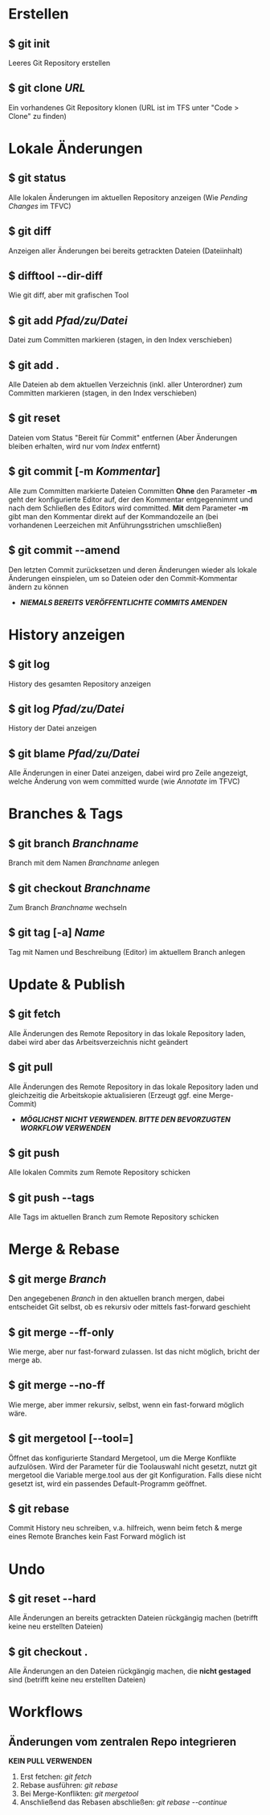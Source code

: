# Erstellen

## $ git init
  Leeres Git Repository erstellen

## $ git clone *URL*
  Ein vorhandenes Git Repository klonen (URL ist im TFS unter "Code > Clone" zu finden)  

# Lokale Änderungen

## $ git status
  Alle lokalen Änderungen im aktuellen Repository anzeigen (Wie *Pending Changes* im TFVC)

## $ git diff
  Anzeigen aller Änderungen bei bereits getrackten Dateien (Dateiinhalt)

## $ difftool --dir-diff
  Wie git diff, aber mit grafischen Tool

## $ git add *Pfad/zu/Datei*
  Datei zum Committen markieren (stagen, in den Index verschieben)

## $ git add .
  Alle Dateien ab dem aktuellen Verzeichnis (inkl. aller Unterordner) zum Committen markieren (stagen, in den Index verschieben)

## $ git reset
  Dateien vom Status "Bereit für Commit" entfernen (Aber Änderungen bleiben erhalten, wird nur vom *Index* entfernt)

## $ git commit [-m *Kommentar*]
  Alle zum Committen markierte Dateien Committen
  **Ohne** den Parameter **-m** geht der konfigurierte Editor auf, der den Kommentar entgegennimmt und nach dem Schließen des Editors wird committed.
  **Mit** dem Parameter **-m** gibt man den Kommentar direkt auf der Kommandozeile an (bei vorhandenen Leerzeichen mit Anführungsstrichen umschließen)

## $ git commit --amend
  Den letzten Commit zurücksetzen und deren Änderungen wieder als lokale Änderungen einspielen, um so Dateien oder den Commit-Kommentar ändern zu können
  * ***NIEMALS BEREITS VERÖFFENTLICHTE COMMITS AMENDEN***

# History anzeigen

## $ git log
  History des gesamten Repository anzeigen

## $ git log *Pfad/zu/Datei*
  History der Datei anzeigen

## $ git blame *Pfad/zu/Datei*
  Alle Änderungen in einer Datei anzeigen, dabei wird pro Zeile angezeigt, welche Änderung von wem committed wurde (wie *Annotate* im TFVC)

# Branches & Tags

## $ git branch *Branchname*
  Branch mit dem Namen *Branchname* anlegen

## $ git checkout *Branchname*
  Zum Branch *Branchname* wechseln

## $ git tag [-a] *Name*
  Tag mit Namen und Beschreibung (Editor) im aktuellem Branch anlegen


# Update & Publish

## $ git fetch
  Alle Änderungen des Remote Repository in das lokale Repository laden, dabei wird aber das Arbeitsverzeichnis nicht geändert

## $ git pull
  Alle Änderungen des Remote Repository in das lokale Repository laden und gleichzeitig die Arbeitskopie aktualisieren (Erzeugt ggf. eine Merge-Commit)
* ***MÖGLICHST NICHT VERWENDEN. BITTE DEN BEVORZUGTEN WORKFLOW VERWENDEN***

## $ git push
  Alle lokalen Commits zum Remote Repository schicken

## $ git push --tags
  Alle Tags im aktuellen Branch zum Remote Repository schicken

# Merge & Rebase

## $ git merge *Branch*
  Den angegebenen *Branch* in den aktuellen branch mergen, dabei entscheidet Git selbst, ob es rekursiv oder mittels fast-forward geschieht

## $ git merge --ff-only
  Wie merge, aber nur fast-forward zulassen. Ist das nicht möglich, bricht der merge ab.

## $ git merge --no-ff
  Wie merge, aber immer rekursiv, selbst, wenn ein fast-forward möglich wäre.

## $ git mergetool [--tool=<tool>]
  Öffnet das konfigurierte Standard Mergetool, um die Merge Konflikte aufzulösen.
  Wird der Parameter für die Toolauswahl nicht gesetzt, nutzt git mergetool die Variable merge.tool aus der git Konfiguration. Falls    diese nicht gesetzt ist, wird ein passendes Default-Programm geöffnet.

## $ git rebase
  Commit History neu schreiben, v.a. hilfreich, wenn beim fetch & merge eines Remote Branches kein Fast Forward möglich ist

# Undo

## $ git reset --hard
  Alle Änderungen an bereits getrackten Dateien rückgängig machen (betrifft keine neu erstellten Dateien)

## $ git checkout .
  Alle Änderungen an den Dateien rückgängig machen, die **nicht gestaged** sind (betrifft keine neu erstellten Dateien)
  
 # Workflows
 
##  Änderungen vom zentralen Repo integrieren
 
**KEIN PULL VERWENDEN**
1. Erst fetchen: *git fetch*
1. Rebase ausführen: *git rebase*
1. Bei Merge-Konflikten: *git mergetool*
1. Anschließend das Rebasen abschließen: *git rebase --continue*
